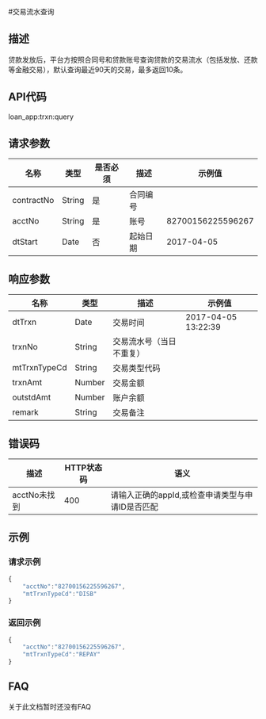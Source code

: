 #交易流水查询
## 描述
贷款发放后，平台方按照合同号和贷款账号查询贷款的交易流水（包括发放、还款等金融交易），默认查询最近90天的交易，最多返回10条。
## API代码
loan\_app:trxn:query

## 请求参数
| 名称 | 类型 | 是否必须 | 描述 | 示例值 |
| --- | --- | --- | --- | --- |
| contractNo | String | 是 | 合同编号 |  |
| acctNo | String | 是 | 账号 | 82700156225596267 |
| dtStart | Date | 否 | 起始日期 | 2017-04-05 |

## 响应参数
| 名称 | 类型 | 描述 |示例值 |
| --- | --- | --- | --- |
| dtTrxn | Date | 交易时间 | 2017-04-05 13:22:39 |
| trxnNo | String | 交易流水号（当日不重复） | |  
| mtTrxnTypeCd | String | 交易类型代码 | |  
| trxnAmt | Number | 交易金额 | |  
| outstdAmt | Number | 账户余额 | |  
| remark | String | 交易备注 | |  |

## 错误码
| 描述 | HTTP状态码 | 语义 |
| --- | --- | --- | 
| acctNo未找到 | 400 | 请输入正确的appId,或检查申请类型与申请ID是否匹配 |

## 示例
### 请求示例
```javascript
{
    "acctNo":"82700156225596267",
    "mtTrxnTypeCd":"DISB"
}
```
### 返回示例
```javascript
{
    "acctNo":"82700156225596267",
    "mtTrxnTypeCd":"REPAY"
}
```
## FAQ
关于此文档暂时还没有FAQ